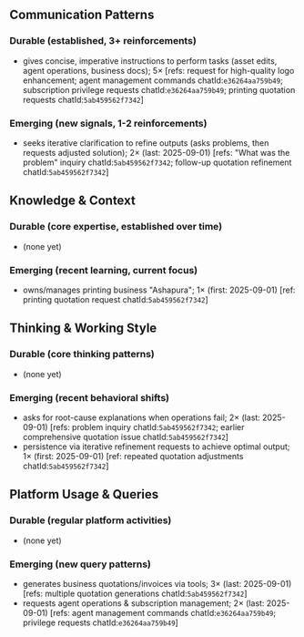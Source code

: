## Communication Patterns
### Durable (established, 3+ reinforcements)
- gives concise, imperative instructions to perform tasks (asset edits, agent operations, business docs); 5× [refs: request for high-quality logo enhancement; agent management commands chatId:`e36264aa759b49`; subscription privilege requests chatId:`e36264aa759b49`; printing quotation requests chatId:`5ab459562f7342`]

### Emerging (new signals, 1-2 reinforcements)
- seeks iterative clarification to refine outputs (asks problems, then requests adjusted solution); 2× (last: 2025-09-01) [refs: "What was the problem" inquiry chatId:`5ab459562f7342`; follow-up quotation refinement chatId:`5ab459562f7342`]

## Knowledge & Context
### Durable (core expertise, established over time)
- (none yet)

### Emerging (recent learning, current focus)
- owns/manages printing business "Ashapura"; 1× (first: 2025-09-01) [ref: printing quotation request chatId:`5ab459562f7342`]

## Thinking & Working Style
### Durable (core thinking patterns)
- (none yet)

### Emerging (recent behavioral shifts)
- asks for root-cause explanations when operations fail; 2× (last: 2025-09-01) [refs: problem inquiry chatId:`5ab459562f7342`; earlier comprehensive quotation issue chatId:`5ab459562f7342`]
- persistence via iterative refinement requests to achieve optimal output; 1× (first: 2025-09-01) [ref: repeated quotation adjustments chatId:`5ab459562f7342`]

## Platform Usage & Queries
### Durable (regular platform activities)
- (none yet)

### Emerging (new query patterns)
- generates business quotations/invoices via tools; 3× (last: 2025-09-01) [refs: multiple quotation generations chatId:`5ab459562f7342`]
- requests agent operations & subscription management; 2× (last: 2025-09-01) [refs: agent management commands chatId:`e36264aa759b49`; privilege requests chatId:`e36264aa759b49`]
